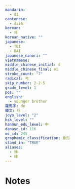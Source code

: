 ```yaml
---
mandarin:
  - dì
cantonese:
  - dai6
korean:
  - 제
korean_native: ""
japanese:
  - TEI
  - DAI
japanese_nanori: ""
vietnamese:
middle_chinese_initial: d
middle_chinese_final: ei
stroke_count: "7"
radical: 弓
skip_number: 2-2-5
grade_level: 1
pos: ""
english:
  - younger brother
羅馬字: de
韓文: 더
joyo_level: "2"
hsk_level: ""
hanmun_edu_level: 中
danayo_id: 116
mc_id: 245
graphemic_classification: 象形
stand_in: "TRUE"
aliases:
  - 悌
  - 棣
---
```


# Notes
